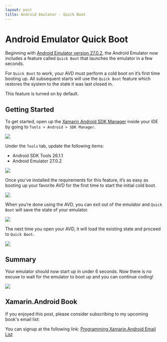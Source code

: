 ```yaml
---
layout: post
title: Android Emulator - Quick Boot
---
```


# Android Emulator Quick Boot

Beginning with [Android Emulator version 27.0.2](https://developer.android.com/studio/releases/emulator.html#27-0-2), the Android Emulator now includes a feature called `Quick Boot` that launches the emulator in a few seconds.

For `Quick Boot` to work, your AVD must perform a cold boot on it’s first time booting up. All subsequent starts will use the `Quick Boot` feature which restores the system to the state it was last closed in.

This feature is turned on by default.

## Getting Started

To get started, open up the [Xamarin Android SDK Manager](https://developer.xamarin.com/guides/android/getting_started/installation/android-sdk/) inside your IDE by going to `Tools > Android > SDK Manager`.

![](https://i.imgur.com/cXi20Ca.png)

Under the `Tools` tab, update the following items:

- Android SDK Tools 26.1.1
- Android Emulator 27.0.2

![](https://i.imgur.com/yVBpCD8.png)

Once you’ve installed the requirements for this feature, it’s as easy as booting up your favorite AVD for the first time to start the initial cold boot.

![](https://i.imgur.com/qU0UBEm.png)

When you’re done using the AVD, you can exit out of the emulator and `Quick Boot` will save the state of your emulator.

![](https://i.imgur.com/WpGHpIi.png)

The next time you open your AVD, it will load the existing state and proceed to `Quick Boot`.

![](https://i.imgur.com/fnQ5tgX.png)

## Summary

Your emulator should now start up in under 6 seconds. Now there is no excuse to wait for the emulator to boot up and you can continue coding!

![](https://media.giphy.com/media/xUNda2xaw192P7BtM4/giphy.gif)

## Xamarin.Android Book

If you enjoyed this post, please consider subscribing to my upcoming book's email list:

You can signup at the following link: [Programming Xamarin.Android Email List](https://eepurl.com/cz_fj1)